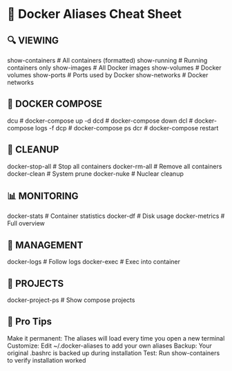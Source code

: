 # 🐳 Docker Aliases Cheat Sheet

## 🔍 VIEWING
show-containers    # All containers (formatted)
show-running      # Running containers only
show-images       # All Docker images
show-volumes      # Docker volumes
show-ports        # Ports used by Docker
show-networks     # Docker networks

## 🚀 DOCKER COMPOSE
dcu               # docker-compose up -d
dcd               # docker-compose down
dcl               # docker-compose logs -f
dcp               # docker-compose ps
dcr               # docker-compose restart

## 🧹 CLEANUP
docker-stop-all   # Stop all containers
docker-rm-all     # Remove all containers
docker-clean      # System prune
docker-nuke       # Nuclear cleanup

## 📊 MONITORING
docker-stats      # Container statistics
docker-df         # Disk usage
docker-metrics    # Full overview

## 🔧 MANAGEMENT
docker-logs       # Follow logs
docker-exec       # Exec into container

## 🎯 PROJECTS
docker-project-ps # Show compose projects

## 🎯 Pro Tips
Make it permanent: The aliases will load every time you open a new terminal
Customize: Edit ~/.docker-aliases to add your own aliases
Backup: Your original .bashrc is backed up during installation
Test: Run show-containers to verify installation worked